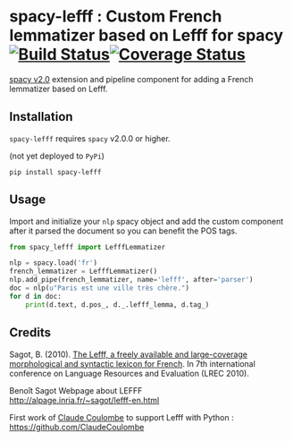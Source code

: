 # spacy-lefff : Custom French lemmatizer based on Lefff for spacy [![Build Status](https://travis-ci.org/sammous/spacy-lefff.svg?branch=master)](https://travis-ci.org/sammous/spacy-lefff)[![Coverage Status](https://codecov.io/gh/sammous/spacy-lefff/badge.svg?branch=master)](https://codecov.io/gh/sammous/spacy-lefff?branch=master)

[spacy v2.0](https://spacy.io/usage/v2) extension and pipeline component for adding a French lemmatizer based on Lefff.

## Installation

`spacy-lefff` requires `spacy` v2.0.0 or higher.

(not yet deployed to `PyPi`)

```
pip install spacy-lefff
```

## Usage

Import and initialize your `nlp` spacy object and add the custom component after it parsed the document so you can benefit the POS tags.

```python
from spacy_lefff import LefffLemmatizer

nlp = spacy.load('fr')
french_lemmatizer = LefffLemmatizer()
nlp.add_pipe(french_lemmatizer, name='lefff', after='parser')
doc = nlp(u"Paris est une ville très chère.")
for d in doc:
    print(d.text, d.pos_, d._.lefff_lemma, d.tag_)
```
## Credits

Sagot, B. (2010). [The Lefff, a freely available and large-coverage morphological and syntactic lexicon for French](https://hal.inria.fr/inria-00521242/). In 7th international conference on Language Resources and Evaluation (LREC 2010).

Benoît Sagot Webpage about LEFFF<br/>
http://alpage.inria.fr/~sagot/lefff-en.html<br/>

First work of [Claude Coulombe](https://github.com/ClaudeCoulombe) to support Lefff with Python : https://github.com/ClaudeCoulombe
